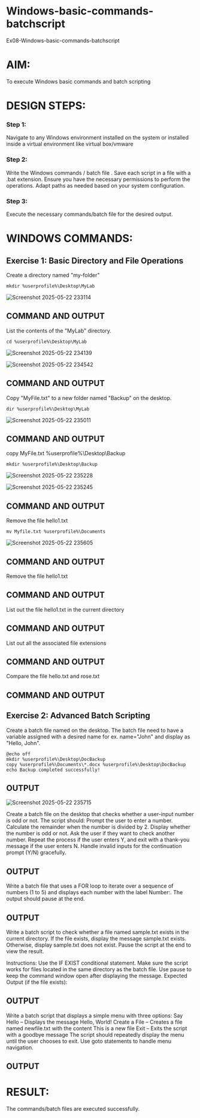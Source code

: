 # Windows-basic-commands-batchscript
Ex08-Windows-basic-commands-batchscript

# AIM:
To execute Windows basic commands and batch scripting

# DESIGN STEPS:

### Step 1:

Navigate to any Windows environment installed on the system or installed inside a virtual environment like virtual box/vmware 

### Step 2:

Write the Windows commands / batch file . Save each script in a file with a .bat extension. Ensure you have the necessary permissions to perform the operations. Adapt paths as needed based on your system configuration.
### Step 3:

Execute the necessary commands/batch file for the desired output. 




# WINDOWS COMMANDS:
## Exercise 1: Basic Directory and File Operations
Create a directory named "my-folder"

```
mkdir %userprofile%\Desktop\MyLab
```
![Screenshot 2025-05-22 233114](https://github.com/user-attachments/assets/a3f71764-5d7e-412e-99c7-55bede8ebf79)


## COMMAND AND OUTPUT
List the contents of the "MyLab" directory.
```
cd %userprofile%\Desktop\MyLab

```
![Screenshot 2025-05-22 234139](https://github.com/user-attachments/assets/8fb8de03-b106-45b4-a2e0-c8bb116b582e)

![Screenshot 2025-05-22 234542](https://github.com/user-attachments/assets/f4cd8b19-251a-44b5-9da8-5deb623c49dd)



## COMMAND AND OUTPUT
Copy "MyFile.txt" to a new folder named "Backup" on the desktop.

```
dir %userprofile%\Desktop\MyLab
```
![Screenshot 2025-05-22 235011](https://github.com/user-attachments/assets/0f5f9249-4d3e-4b9c-8a0f-b85a42d69a9f)




## COMMAND AND OUTPUT
copy MyFile.txt %userprofile%\Desktop\Backup
```
mkdir %userprofile%\Desktop\Backup
```
![Screenshot 2025-05-22 235228](https://github.com/user-attachments/assets/a36dc1cb-e45e-4c75-8daf-0e7eb33d18e4)

![Screenshot 2025-05-22 235245](https://github.com/user-attachments/assets/0af36eb4-2f95-4552-b29f-6023d1736da0)



## COMMAND AND OUTPUT
Remove the file hello1.txt

```
mv Myfile.txt %userprofile%\Documents
```

![Screenshot 2025-05-22 235605](https://github.com/user-attachments/assets/d99f324b-1859-4a7d-aa14-bfaa6ead32f9)


## COMMAND AND OUTPUT

Remove the file hello1.txt

## COMMAND AND OUTPUT

List out the file hello1.txt in the current directory

## COMMAND AND OUTPUT

List out all the associated file extensions 

## COMMAND AND OUTPUT


Compare the file hello.txt and rose.txt

## COMMAND AND OUTPUT

## Exercise 2: Advanced Batch Scripting
Create a batch file named on the desktop. The batch file need to have a variable assigned with a desired name for ex. name="John" and display as "Hello, John".

```
@echo off
mkdir %userprofile%\Desktop\DocBackup
copy %userprofile%\Documents\*.docx %userprofile%\Desktop\DocBackup
echo Backup completed successfully!
```




## OUTPUT
![Screenshot 2025-05-22 235715](https://github.com/user-attachments/assets/055c44ee-57f3-4117-b751-6a78ff525fac)




Create a batch file  on the desktop that checks whether a user-input number is odd or not. The script should:
Prompt the user to enter a number.
Calculate the remainder when the number is divided by 2.
Display whether the number is odd or not.
Ask the user if they want to check another number.
Repeat the process if the user enters Y, and exit with a thank-you message if the user enters N.
Handle invalid inputs for the continuation prompt (Y/N) gracefully.



## OUTPUT




Write a batch file that uses a FOR loop to iterate over a sequence of numbers (1 to 5) and displays each number with the label Number:. The output should pause at the end.




## OUTPUT




Write a batch script to check whether a file named sample.txt exists in the current directory. If the file exists, display the message sample.txt exists. Otherwise, display sample.txt does not exist. Pause the script at the end to view the result.

Instructions:
Use the IF EXIST conditional statement.
Make sure the script works for files located in the same directory as the batch file.
Use pause to keep the command window open after displaying the message.
Expected Output (if the file exists):

## OUTPUT


Write a batch script that displays a simple menu with three options:
Say Hello – Displays the message Hello, World!
Create a File – Creates a file named newfile.txt with the content This is a new file
Exit – Exits the script with a goodbye message
The script should repeatedly display the menu until the user chooses to exit. Use goto statements to handle menu navigation.


## OUTPUT



# RESULT:
The commands/batch files are executed successfully.

